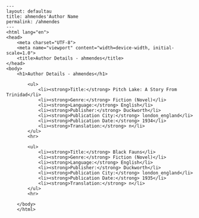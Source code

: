 
    ---
    layout: defaultau
    title: ahmendes'Author Name 
    permalink: /ahmendes
    ---
    <html lang="en">
    <head>
        <meta charset="UTF-8">
        <meta name="viewport" content="width=device-width, initial-scale=1.0">
        <title>Author Details - ahmendes</title>
    </head>
    <body>
        <h1>Author Details - ahmendes</h1>
        
            <ul>
                <li><strong>Title:</strong> Pitch Lake: A Story From Trinidad</li>
                <li><strong>Genre:</strong> Fiction (Novel)</li>
                <li><strong>Language:</strong> English</li>
                <li><strong>Publisher:</strong> Duckworth</li>
                <li><strong>Publication City:</strong> london_england</li>
                <li><strong>Publication Date:</strong> 1934</li>
                <li><strong>Translation:</strong> n</li>
            </ul>
            <hr>
            
            <ul>
                <li><strong>Title:</strong> Black Fauns</li>
                <li><strong>Genre:</strong> Fiction (Novel)</li>
                <li><strong>Language:</strong> English</li>
                <li><strong>Publisher:</strong> Duckworth</li>
                <li><strong>Publication City:</strong> london_england</li>
                <li><strong>Publication Date:</strong> 1935</li>
                <li><strong>Translation:</strong> n</li>
            </ul>
            <hr>
            
        </body>
        </html>
        